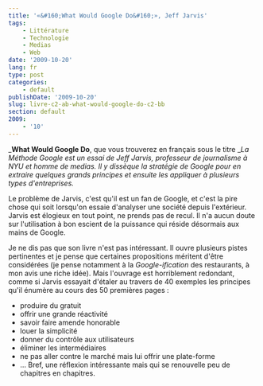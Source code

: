 ```yaml
---
title: '«&#160;What Would Google Do&#160;», Jeff Jarvis'
tags:
    - Littérature
    - Technologie
    - Medias
    - Web
date: '2009-10-20'
lang: fr
type: post
categories:
    - default
publishDate: '2009-10-20'
slug: livre-c2-ab-what-would-google-do-c2-bb
section: default
2009:
    - '10'
---
```


_**What Would Google Do**, que vous trouverez en français sous le titre __La Méthode Google est un essai de Jeff Jarvis, professeur de journalisme à NYU et homme de medias. Il y dissèque la stratégie de Google pour en extraire quelques grands principes et ensuite les appliquer à plusieurs types d'entreprises._

<!--more-->

Le problème de Jarvis, c'est qu'il est un fan de Google, et c'est la pire chose qui soit lorsqu'on essaie d'analyser une société depuis l'extérieur. Jarvis est élogieux en tout point, ne prends pas de recul. Il n'a aucun doute sur l'utilisation à bon escient de la puissance qui réside désormais aux mains de Google.

Je ne dis pas que son livre n'est pas intéressant. Il ouvre plusieurs pistes pertinentes et je pense que certaines propositions méritent d'être considérées (je pense notamment à la _Google-ification_ des restaurants, à mon avis une riche idée). Mais l'ouvrage est horriblement redondant, comme si Jarvis essayait d'étaler au travers de 40 exemples les principes qu'il énumère au cours des 50 premières pages&nbsp;:

*   produire du gratuit
*   offrir une grande réactivité
*   savoir faire amende honorable
*   louer la simplicité
*   donner du contrôle aux utilisateurs
*   éliminer les intermédiaires
*   ne pas aller contre le marché mais lui offrir une plate-forme
*   …
Bref, une réflexion intéressante mais qui se renouvelle peu de chapitres en chapitres.